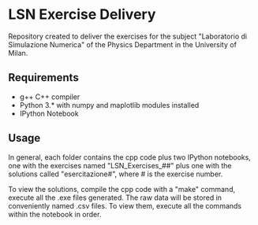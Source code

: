 # LSN Exercise Delivery

Repository created to deliver the exercises for the subject "Laboratorio di Simulazione Numerica" of the Physics Department in the University of Milan.

## Requirements

- g++ C++ compiler
- Python 3.* with numpy and maplotlib modules installed
- IPython Notebook

## Usage

In general, each folder contains the cpp code plus two IPython notebooks, one with the exercises named "LSN_Exercises_##" plus one with the solutions called "esercitazione#", where # is the exercise number.

To view the solutions, compile the cpp code with a "make" command, execute all the .exe files generated. The raw data will be stored in conveniently named .csv files. To view them, execute all the commands within the notebook in order.
